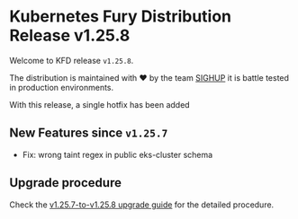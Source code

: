 # Kubernetes Fury Distribution Release v1.25.8

Welcome to KFD release `v1.25.8`.

The distribution is maintained with ❤️ by the team [SIGHUP](https://sighup.io/) it is battle tested in production environments.

With this release, a single hotfix has been added

## New Features since `v1.25.7`

- Fix: wrong taint regex in public eks-cluster schema

## Upgrade procedure

Check the [v1.25.7-to-v1.25.8 upgrade guide](../upgrades/v1.25.7-to-v1.25.8.md) for the detailed procedure.
